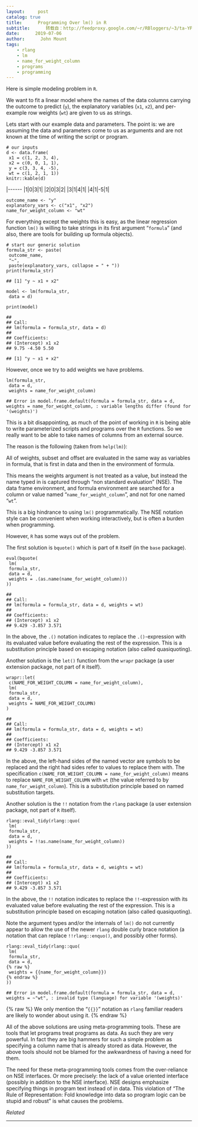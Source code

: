 ```yaml
---
layout:     post
catalog: true
title:      Programming Over lm() in R
subtitle:      转载自：http://feedproxy.google.com/~r/RBloggers/~3/ta-YPJQeAag/
date:      2019-07-06
author:      John Mount
tags:
    - rlang
    - lm
    - name_for_weight_column
    - programs
    - programming
---
```






Here is simple modeling problem in `R`.

We want to fit a linear model where the names of the data columns carrying the outcome to predict (`y`), the explanatory variables (`x1`, `x2`), and per-example row weights (`wt`) are given to us as strings.



Lets start with our example data and parameters. The point is: we are assuming the data and parameters come to us as arguments and are not known at the time of writing the script or program.

```
# our inputs
d <- data.frame(
 x1 = c(1, 2, 3, 4), 
 x2 = c(0, 0, 1, 1),
 y = c(3, 3, 4, -5), 
 wt = c(1, 2, 1, 1))
knitr::kable(d)
```

|------
|1|0|3|1|
|2|0|3|2|
|3|1|4|1|
|4|1|-5|1|

```
outcome_name <- "y"
explanatory_vars <- c("x1", "x2") 
name_for_weight_column <- "wt"
```

For everything except the weights this is easy, as the linear regression function `lm()` is willing to take strings in its first argument “`formula`” (and also, there are tools for building up formula objects).

```
# start our generic solution
formula_str <- paste(
 outcome_name, 
 "~", 
 paste(explanatory_vars, collapse = " + "))
print(formula_str)
```

```
## [1] "y ~ x1 + x2"
```

```
model <- lm(formula_str, 
 data = d)

print(model)
```

```
## 
## Call:
## lm(formula = formula_str, data = d)
## 
## Coefficients:
## (Intercept) x1 x2 
## 9.75 -4.50 5.50
```

```
## [1] "y ~ x1 + x2"
```

However, once we try to add weights we have problems.

```
lm(formula_str, 
 data = d, 
 weights = name_for_weight_column)
```

```
## Error in model.frame.default(formula = formula_str, data = d, weights = name_for_weight_column, : variable lengths differ (found for '(weights)')
```

This is a bit disappointing, as much of the point of working in `R` is being able to write parameterized scripts and programs over the `R` functions. So we really want to be able to take names of columns from an external source.

The reason is the following (taken from `help(lm)`):

> 

All of weights, subset and offset are evaluated in the same way as variables in formula, that is first in data and then in the environment of formula.



This means the weights argument is not treated as a value, but instead the name typed in is captured through “non standard evaluation” (NSE). The data frame environment, and formula environment are searched for a column or value named “`name_for_weight_column`”, and not for one named “`wt`”.

This is a big hindrance to using `lm()` programmatically. The NSE notation style can be convenient when working interactively, but is often a burden when programming.

However, `R` has some ways out of the problem.

The first solution is `bquote()` which is part of `R` itself (in the `base` package).

```
eval(bquote(
 lm(
 formula_str,
 data = d,
 weights = .(as.name(name_for_weight_column)))
))
```

```
## 
## Call:
## lm(formula = formula_str, data = d, weights = wt)
## 
## Coefficients:
## (Intercept) x1 x2 
## 9.429 -3.857 3.571
```

In the above, the `.()` notation indicates to replace the `.()`-expression with its evaluated value before evaluating the rest of the expression. This is a substitution principle based on escaping notation (also called quasiquoting).

Another solution is the `let()` function from the `wrapr` package (a user extension package, not part of `R` itself).

```
wrapr::let(
 c(NAME_FOR_WEIGHT_COLUMN = name_for_weight_column),
 lm(
 formula_str,
 data = d,
 weights = NAME_FOR_WEIGHT_COLUMN)
)
```

```
## 
## Call:
## lm(formula = formula_str, data = d, weights = wt)
## 
## Coefficients:
## (Intercept) x1 x2 
## 9.429 -3.857 3.571
```

In the above, the left-hand sides of the named vector are symbols to be replaced and the right had sides refer to values to replace them with. The specification `c(NAME_FOR_WEIGHT_COLUMN = name_for_weight_column)` means to replace `NAME_FOR_WEIGHT_COLUMN` with `wt` (the value referred to by `name_for_weight_column`). This is a substitution principle based on named substitution targets.

Another solution is the `!!` notation from the `rlang` package (a user extension package, not part of `R` itself).

```
rlang::eval_tidy(rlang::quo(
 lm(
 formula_str,
 data = d,
 weights = !!as.name(name_for_weight_column))
))
```

```
## 
## Call:
## lm(formula = formula_str, data = d, weights = wt)
## 
## Coefficients:
## (Intercept) x1 x2 
## 9.429 -3.857 3.571
```

In the above, the `!!` notation indicates to replace the `!!`-expression with its evaluated value before evaluating the rest of the expression. This is a substitution principle based on escaping notation (also called quasiquoting).

Note the argument types and/or the internals of `lm()` do not currently appear to allow the use of the newer `rlang` double curly brace notation (a notation that can replace `!!rlang::enquo()`, and possibly other forms).

```
rlang::eval_tidy(rlang::quo(
 lm(
 formula_str,
 data = d,
{% raw %}
 weights = {{name_for_weight_column}})
{% endraw %}
))
```

```
## Error in model.frame.default(formula = formula_str, data = d, weights = ~"wt", : invalid type (language) for variable '(weights)'
```

{% raw %}
We only mention the “`{{}}`” notation as `rlang` familiar readers are likely to wonder about using it.
{% endraw %}

All of the above solutions are using meta-programming tools. These are tools that let programs treat programs as data. As such they are very powerful. In fact they are big hammers for such a simple problem as specifying a column name that is already stored as data. However, the above tools should not be blamed for the awkwardness of having a need for them.

The need for these meta-programming tools comes from the over-reliance on NSE interfaces. Or more precisely: the lack of a value oriented interface (possibly in addition to the NSE interface). NSE designs emphasize specifying things in program text instead of in data. This violation of “The Rule of Representation: Fold knowledge into data so program logic can be stupid and robust” is what causes the problems.


*Related*







---
